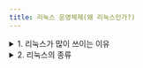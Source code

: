 ```yaml
---
title: 리눅스 운영체제(왜 리눅스인가?)
---  
```


<details>
<summary>1. 리눅스가 많이 쓰이는 이유</summary>
<div markdown="1">  

 1. 오픈 소스, 그에 따른 뛰어난 보안성과 커뮤니티의 지원  

 2. 뛰어난 안정성과 유지 보수성  
  - 윈도우 등의 경우 보안 패치를 적용하고 시스템의 재부팅을 요구하는 경우가 빈번하나, 리눅스는 시스템을 재부팅해야 하는 경우가 드물다.  

 3. 높은 이식성  
  
 4. 클라우드 지탱하는 기술  

  
<span style="color:red"> 장점 1 : GUI보다 빠른 작업 </span>

$ mkdir codestates  
  CLI를 이용해 생성한 폴더나 파일 > 컴퓨터에 생성되는 폴더나 파일

<span style="color:red"> 장점 2 : 단순한 출력 및 용이한 원격 접속 </span>  

</div>
</details>

<details>
<summary> 2. 리눅스의 종류 </summary>
<div markdown="1">  

 Debian(데비안)  
  - 별도의 패키지 관리 도구(apt, dpkg)를 이용해 패키지 업데이트나 의존성 및 보안 관련 업데이트를 자동으로 수행  

 Ubuntu(우분투)  
  - 데비안 리눅스를 기반으로 제작,  apt을 이용한 패키지 관리 기법과 웹서버, 개인용 서버, 클라우드 컴퓨팅, 엔터프라이즈 서버 등 다양한 형태를 지원  

 RedHat(레드햇)   
  - 그래픽 사용자 인터페이스(GUI)를 제공하면서 초보자도 쉽게 설치, rpm과 yum을 통해 보다 쉬운 설치 및 관리
 
 CentOS  
  - 안정적인 레드햇의 기술을 그대로 사용  

</div>
</details>
 
